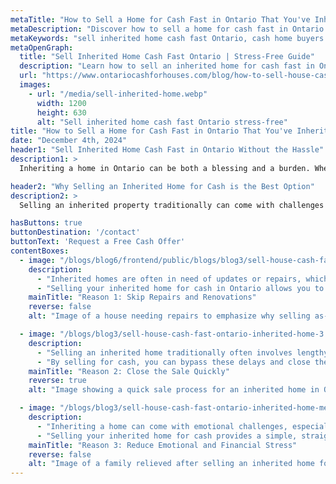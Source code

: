 ```yaml
---
metaTitle: "How to Sell a Home for Cash Fast in Ontario That You've Inherited Without Stress"
metaDescription: "Discover how to sell a home for cash fast in Ontario that you've inherited. Avoid stress and simplify the process with our expert tips and guidance."
metaKeywords: "sell inherited home cash fast Ontario, cash home buyers Ontario, sell inherited property Ontario"
metaOpenGraph:
  title: "Sell Inherited Home Cash Fast Ontario | Stress-Free Guide"
  description: "Learn how to sell an inherited home for cash fast in Ontario. Simplify the process and avoid stress with our practical, step-by-step guide."
  url: "https://www.ontariocashforhouses.com/blog/how-to-sell-house-cash-fast-ontario-for-inherited-home"
  images:
    - url: "/media/sell-inherited-home.webp"
      width: 1200
      height: 630
      alt: "Sell inherited home cash fast Ontario stress-free"
title: "How to Sell a Home for Cash Fast in Ontario That You've Inherited Without Stress"
date: "December 4th, 2024"
header1: "Sell Inherited Home Cash Fast in Ontario Without the Hassle"
description1: >
  Inheriting a home in Ontario can be both a blessing and a burden. Whether it’s due to probate, repairs, or emotional ties, selling an inherited property can feel overwhelming. The good news is that you can sell the home for cash quickly and without stress. This guide will walk you through the key reasons why selling for cash is the ideal choice for inherited properties in Ontario.

header2: "Why Selling an Inherited Home for Cash is the Best Option"
description2: >
  Selling an inherited property traditionally can come with challenges like costly repairs, prolonged timelines, and emotional decisions. Opting for a cash sale simplifies the process, allowing you to skip the hassle of listing, showing, and waiting for buyers. With cash home buyers, you can secure a fast, fair offer and move forward without delays.

hasButtons: true
buttonDestination: '/contact'
buttonText: 'Request a Free Cash Offer'
contentBoxes:
  - image: "/blogs/blog6/frontend/public/blogs/blog3/sell-house-cash-fast-ontario-sell-inherited-home-3.webp"
    description: 
      - "Inherited homes are often in need of updates or repairs, which can be expensive and time-consuming. From fixing leaky roofs to upgrading outdated features, the costs can add up quickly and delay the sale process."
      - "Selling your inherited home for cash in Ontario allows you to avoid these expenses entirely. Cash buyers purchase properties as-is, meaning you won’t have to worry about making any repairs. This is an ideal solution for those looking to save time and money while moving forward with ease."
    mainTitle: "Reason 1: Skip Repairs and Renovations"
    reverse: false
    alt: "Image of a house needing repairs to emphasize why selling as-is is beneficial for inherited homes"

  - image: "/blogs/blog3/sell-house-cash-fast-ontario-inherited-home-3.webp"
    description: 
      - "Selling an inherited home traditionally often involves lengthy timelines due to listing, staging, and waiting for offers. This can be especially difficult if you live far from the property or need to settle the estate quickly."
      - "By selling for cash, you can bypass these delays and close the deal in as little as a week. Cash buyers streamline the process, ensuring you get a quick and hassle-free transaction while avoiding the stress of traditional real estate sales."
    mainTitle: "Reason 2: Close the Sale Quickly"
    reverse: true
    alt: "Image showing a quick sale process for an inherited home in Ontario"

  - image: "/blogs/blog3/sell-house-cash-fast-ontario-inherited-home-meeting.jpeg"
    description: 
      - "Inheriting a home can come with emotional challenges, especially if the property has sentimental value or is tied to a loved one’s memory. Adding the stress of selling traditionally can make the process even harder."
      - "Selling your inherited home for cash provides a simple, straightforward option that minimizes stress. Cash buyers understand the unique circumstances of inherited properties and work to make the sale as seamless as possible, giving you the peace of mind you deserve."
    mainTitle: "Reason 3: Reduce Emotional and Financial Stress"
    reverse: false
    alt: "Image of a family relieved after selling an inherited home for cash in Ontario"
---
```


